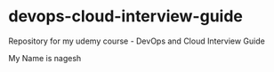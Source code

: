 # devops-cloud-interview-guide


Repository for my udemy course - DevOps and Cloud Interview Guide

My Name is nagesh
